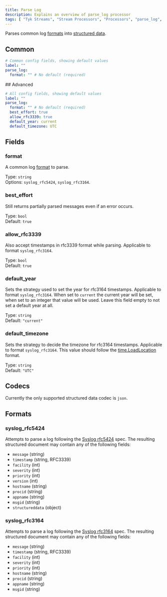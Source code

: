 ```yaml
---
title: Parse Log
description: Explains an overview of parse_log processor
tags: [ "Tyk Streams", "Stream Processors", "Processors", "parse_log", "Logs", "Log" ]
---
```


Parses common log [formats](#formats) into [structured data](#codecs).

## Common

```yml
# Common config fields, showing default values
label: ""
parse_log:
  format: "" # No default (required)
```

## Advanced

```yml
# All config fields, showing default values
label: ""
parse_log:
  format: "" # No default (required)
  best_effort: true
  allow_rfc3339: true
  default_year: current
  default_timezone: UTC
```

## Fields

### format

A common log [format](#formats) to parse.


Type: `string`  
Options: `syslog_rfc5424`, `syslog_rfc3164`.

### best_effort

Still returns partially parsed messages even if an error occurs.


Type: `bool`  
Default: `true`  

### allow_rfc3339

Also accept timestamps in rfc3339 format while parsing. Applicable to format `syslog_rfc3164`.


Type: `bool`  
Default: `true`  

### default_year

Sets the strategy used to set the year for rfc3164 timestamps. Applicable to format `syslog_rfc3164`. When set to `current` the current year will be set, when set to an integer that value will be used. Leave this field empty to not set a default year at all.


Type: `string`  
Default: `"current"`  

### default_timezone

Sets the strategy to decide the timezone for rfc3164 timestamps. Applicable to format `syslog_rfc3164`. This value should follow the [time.LoadLocation](https://golang.org/pkg/time/#LoadLocation) format.


Type: `string`  
Default: `"UTC"`  

## Codecs

Currently the only supported structured data codec is `json`.

## Formats

### syslog_rfc5424

Attempts to parse a log following the [Syslog rfc5424](https://tools.ietf.org/html/rfc5424) spec. The resulting structured document may contain any of the following fields:

- `message` (string)
- `timestamp` (string, RFC3339)
- `facility` (int)
- `severity` (int)
- `priority` (int)
- `version` (int)
- `hostname` (string)
- `procid` (string)
- `appname` (string)
- `msgid` (string)
- `structureddata` (object)

### syslog_rfc3164

Attempts to parse a log following the [Syslog rfc3164](https://tools.ietf.org/html/rfc3164) spec. The resulting structured document may contain any of the following fields:

- `message` (string)
- `timestamp` (string, RFC3339)
- `facility` (int)
- `severity` (int)
- `priority` (int)
- `hostname` (string)
- `procid` (string)
- `appname` (string)
- `msgid` (string)
